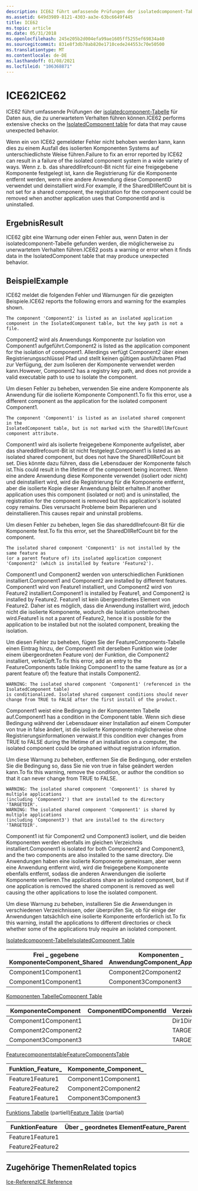 ```yaml
---
description: ICE62 führt umfassende Prüfungen der isolatedcomponent-Tabelle für Daten aus, die zu unerwartetem Verhalten führen können.
ms.assetid: 649d3989-8121-4303-aa3e-63bc6649f445
title: ICE62
ms.topic: article
ms.date: 05/31/2018
ms.openlocfilehash: 245e205b2d004efa99ae1605ff5255ef69834a40
ms.sourcegitcommit: 831e8f3db78ab820e1710cede244553c70e50500
ms.translationtype: MT
ms.contentlocale: de-DE
ms.lasthandoff: 01/08/2021
ms.locfileid: "106368871"
---
```

# <a name="ice62"></a><span data-ttu-id="2c08c-103">ICE62</span><span class="sxs-lookup"><span data-stu-id="2c08c-103">ICE62</span></span>

<span data-ttu-id="2c08c-104">ICE62 führt umfassende Prüfungen der [isolatedcomponent-Tabelle](isolatedcomponent-table.md) für Daten aus, die zu unerwartetem Verhalten führen können.</span><span class="sxs-lookup"><span data-stu-id="2c08c-104">ICE62 performs extensive checks on the [IsolatedComponent table](isolatedcomponent-table.md) for data that may cause unexpected behavior.</span></span>

<span data-ttu-id="2c08c-105">Wenn ein von ICE62 gemeldeter Fehler nicht behoben werden kann, kann dies zu einem Ausfall des isolierten Komponenten Systems auf unterschiedlichste Weise führen.</span><span class="sxs-lookup"><span data-stu-id="2c08c-105">Failure to fix an error reported by ICE62 can result in a failure of the isolated component system in a wide variety of ways.</span></span> <span data-ttu-id="2c08c-106">Wenn z. b. das shareddllrefcount-Bit nicht für eine freigegebene Komponente festgelegt ist, kann die Registrierung für die Komponente entfernt werden, wenn eine andere Anwendung diese ComponentID verwendet und deinstalliert wird.</span><span class="sxs-lookup"><span data-stu-id="2c08c-106">For example, if the SharedDllRefCount bit is not set for a shared component, the registration for the component could be removed when another application uses that ComponentId and is uninstalled.</span></span>

## <a name="result"></a><span data-ttu-id="2c08c-107">Ergebnis</span><span class="sxs-lookup"><span data-stu-id="2c08c-107">Result</span></span>

<span data-ttu-id="2c08c-108">ICE62 gibt eine Warnung oder einen Fehler aus, wenn Daten in der isolatedcomponent-Tabelle gefunden werden, die möglicherweise zu unerwartetem Verhalten führen.</span><span class="sxs-lookup"><span data-stu-id="2c08c-108">ICE62 posts a warning or error when it finds data in the IsolatedComponent table that may produce unexpected behavior.</span></span>

## <a name="example"></a><span data-ttu-id="2c08c-109">Beispiel</span><span class="sxs-lookup"><span data-stu-id="2c08c-109">Example</span></span>

<span data-ttu-id="2c08c-110">ICE62 meldet die folgenden Fehler und Warnungen für die gezeigten Beispiele.</span><span class="sxs-lookup"><span data-stu-id="2c08c-110">ICE62 reports the following errors and warning for the examples shown.</span></span>

``` syntax
The component 'Component2' is listed as an isolated application 
component in the IsolatedComponent table, but the key path is not a file.
```

<span data-ttu-id="2c08c-111">Component2 wird als Anwendungs Komponente zur Isolation von Component1 aufgeführt.</span><span class="sxs-lookup"><span data-stu-id="2c08c-111">Component2 is listed as the application component for the isolation of component1.</span></span> <span data-ttu-id="2c08c-112">Allerdings verfügt Component2 über einen Registrierungsschlüssel Pfad und stellt keinen gültigen ausführbaren Pfad zur Verfügung, der zum Isolieren der Komponente verwendet werden kann.</span><span class="sxs-lookup"><span data-stu-id="2c08c-112">However, Component2 has a registry key path, and does not provide a valid executable path to use to isolate the component.</span></span>

<span data-ttu-id="2c08c-113">Um diesen Fehler zu beheben, verwenden Sie eine andere Komponente als Anwendung für die isolierte Komponente Component1.</span><span class="sxs-lookup"><span data-stu-id="2c08c-113">To fix this error, use a different component as the application for the isolated component Component1.</span></span>

``` syntax
The component 'Component1' is listed as an isolated shared component in the 
IsolatedComponent table, but is not marked with the SharedDllRefCount component attribute.
```

<span data-ttu-id="2c08c-114">Component1 wird als isolierte freigegebene Komponente aufgelistet, aber das shareddllrefcount-Bit ist nicht festgelegt.</span><span class="sxs-lookup"><span data-stu-id="2c08c-114">Component1 is listed as an isolated shared component, but does not have the SharedDllRefCount bit set.</span></span> <span data-ttu-id="2c08c-115">Dies könnte dazu führen, dass die Lebensdauer der Komponente falsch ist.</span><span class="sxs-lookup"><span data-stu-id="2c08c-115">This could result in the lifetime of the component being incorrect.</span></span> <span data-ttu-id="2c08c-116">Wenn eine andere Anwendung diese Komponente verwendet (isoliert oder nicht) und deinstalliert wird, wird die Registrierung für die Komponente entfernt, aber die isolierte Kopie dieser Anwendung bleibt erhalten.</span><span class="sxs-lookup"><span data-stu-id="2c08c-116">If another application uses this component (isolated or not) and is uninstalled, the registration for the component is removed but this application's isolated copy remains.</span></span> <span data-ttu-id="2c08c-117">Dies verursacht Probleme beim Reparieren und deinstallieren.</span><span class="sxs-lookup"><span data-stu-id="2c08c-117">This causes repair and uninstall problems.</span></span>

<span data-ttu-id="2c08c-118">Um diesen Fehler zu beheben, legen Sie das shareddllrefcount-Bit für die Komponente fest.</span><span class="sxs-lookup"><span data-stu-id="2c08c-118">To fix this error, set the SharedDllRefCount bit for the component.</span></span>

``` syntax
The isolated shared component 'Component1' is not installed by the same feature as 
(or a parent feature of) its isolated application component 'Component2' (which is installed by feature 'Feature2').
```

<span data-ttu-id="2c08c-119">Component1 und Component2 werden von unterschiedlichen Funktionen installiert.</span><span class="sxs-lookup"><span data-stu-id="2c08c-119">Component1 and Component2 are installed by different features.</span></span> <span data-ttu-id="2c08c-120">Component1 wird von Feature1 installiert, und Component2 wird von Feature2 installiert.</span><span class="sxs-lookup"><span data-stu-id="2c08c-120">Component1 is installed by Feature1, and Component2 is installed by Feature2.</span></span> <span data-ttu-id="2c08c-121">Feature1 ist kein übergeordnetes Element von Feature2. Daher ist es möglich, dass die Anwendung installiert wird, jedoch nicht die isolierte Komponente, wodurch die Isolation unterbrochen wird.</span><span class="sxs-lookup"><span data-stu-id="2c08c-121">Feature1 is not a parent of Feature2, hence it is possible for the application to be installed but not the isolated component, breaking the isolation.</span></span>

<span data-ttu-id="2c08c-122">Um diesen Fehler zu beheben, fügen Sie der FeatureComponents-Tabelle einen Eintrag hinzu, der Component1 mit derselben Funktion wie (oder einem übergeordneten Feature von) der Funktion, die Component2 installiert, verknüpft.</span><span class="sxs-lookup"><span data-stu-id="2c08c-122">To fix this error, add an entry to the FeatureComponents table linking Component1 to the same feature as (or a parent feature of) the feature that installs Component2.</span></span>

``` syntax
WARNING: The isolated shared component 'Component1' (referenced in the IsolatedComponent table) 
is conditionalized. Isolated shared component conditions should never change from TRUE to FALSE after the first install of the product.
```

<span data-ttu-id="2c08c-123">Component1 weist eine Bedingung in der Komponenten Tabelle auf.</span><span class="sxs-lookup"><span data-stu-id="2c08c-123">Component1 has a condition in the Component table.</span></span> <span data-ttu-id="2c08c-124">Wenn sich diese Bedingung während der Lebensdauer einer Installation auf einem Computer von true in false ändert, ist die isolierte Komponente möglicherweise ohne Registrierungsinformationen verwaist.</span><span class="sxs-lookup"><span data-stu-id="2c08c-124">If this condition ever changes from TRUE to FALSE during the lifetime of an installation on a computer, the isolated component could be orphaned without registration information.</span></span>

<span data-ttu-id="2c08c-125">Um diese Warnung zu beheben, entfernen Sie die Bedingung, oder erstellen Sie die Bedingung so, dass Sie nie von true in false geändert werden kann.</span><span class="sxs-lookup"><span data-stu-id="2c08c-125">To fix this warning, remove the condition, or author the condition so that it can never change from TRUE to FALSE.</span></span>

``` syntax
WARNING: The isolated shared component 'Component1' is shared by multiple applications 
(including 'Component2') that are installed to the directory 'TARGETDIR'.
WARNING: The isolated shared component 'Component1' is shared by multiple applications 
(including 'Component3') that are installed to the directory 'TARGETDIR'.
```

<span data-ttu-id="2c08c-126">Component1 ist für Component2 und Component3 isoliert, und die beiden Komponenten werden ebenfalls im gleichen Verzeichnis installiert.</span><span class="sxs-lookup"><span data-stu-id="2c08c-126">Component1 is isolated for both Component2 and Component3, and the two components are also installed to the same directory.</span></span> <span data-ttu-id="2c08c-127">Die Anwendungen haben eine isolierte Komponente gemeinsam, aber wenn eine Anwendung entfernt wird, wird die freigegebene Komponente ebenfalls entfernt, sodass die anderen Anwendungen die isolierte Komponente verlieren.</span><span class="sxs-lookup"><span data-stu-id="2c08c-127">The applications share an isolated component, but if one application is removed the shared component is removed as well causing the other applications to lose the isolated component.</span></span>

<span data-ttu-id="2c08c-128">Um diese Warnung zu beheben, installieren Sie die Anwendungen in verschiedenen Verzeichnissen, oder überprüfen Sie, ob für einige der Anwendungen tatsächlich eine isolierte Komponente erforderlich ist.</span><span class="sxs-lookup"><span data-stu-id="2c08c-128">To fix this warning, install the applications to different directories or check whether some of the applications truly require an isolated component.</span></span>

[<span data-ttu-id="2c08c-129">Isolatedcomponent-Tabelle</span><span class="sxs-lookup"><span data-stu-id="2c08c-129">IsolatedComponent Table</span></span>](isolatedcomponent-table.md)



| <span data-ttu-id="2c08c-130">Frei \_ gegebene Komponente</span><span class="sxs-lookup"><span data-stu-id="2c08c-130">Component\_Shared</span></span> | <span data-ttu-id="2c08c-131">Komponenten \_ Anwendung</span><span class="sxs-lookup"><span data-stu-id="2c08c-131">Component\_Application</span></span> |
|-------------------|------------------------|
| <span data-ttu-id="2c08c-132">Component1</span><span class="sxs-lookup"><span data-stu-id="2c08c-132">Component1</span></span>        | <span data-ttu-id="2c08c-133">Component2</span><span class="sxs-lookup"><span data-stu-id="2c08c-133">Component2</span></span>             |
| <span data-ttu-id="2c08c-134">Component1</span><span class="sxs-lookup"><span data-stu-id="2c08c-134">Component1</span></span>        | <span data-ttu-id="2c08c-135">Component3</span><span class="sxs-lookup"><span data-stu-id="2c08c-135">Component3</span></span>             |



 

[<span data-ttu-id="2c08c-136">Komponenten Tabelle</span><span class="sxs-lookup"><span data-stu-id="2c08c-136">Component Table</span></span>](component-table.md)



| <span data-ttu-id="2c08c-137">Komponente</span><span class="sxs-lookup"><span data-stu-id="2c08c-137">Component</span></span>  | <span data-ttu-id="2c08c-138">ComponentID</span><span class="sxs-lookup"><span data-stu-id="2c08c-138">ComponentId</span></span> | <span data-ttu-id="2c08c-139">Verzeichnis\_</span><span class="sxs-lookup"><span data-stu-id="2c08c-139">Directory\_</span></span> | <span data-ttu-id="2c08c-140">Attribute</span><span class="sxs-lookup"><span data-stu-id="2c08c-140">Attributes</span></span> | <span data-ttu-id="2c08c-141">Bedingung</span><span class="sxs-lookup"><span data-stu-id="2c08c-141">Condition</span></span>   | <span data-ttu-id="2c08c-142">KEYPATH</span><span class="sxs-lookup"><span data-stu-id="2c08c-142">KeyPath</span></span>   |
|------------|-------------|-------------|------------|-------------|-----------|
| <span data-ttu-id="2c08c-143">Component1</span><span class="sxs-lookup"><span data-stu-id="2c08c-143">Component1</span></span> |             | <span data-ttu-id="2c08c-144">Dir1</span><span class="sxs-lookup"><span data-stu-id="2c08c-144">Dir1</span></span>        | <span data-ttu-id="2c08c-145">0</span><span class="sxs-lookup"><span data-stu-id="2c08c-145">0</span></span>          | <span data-ttu-id="2c08c-146">MyCondition</span><span class="sxs-lookup"><span data-stu-id="2c08c-146">MYCONDITION</span></span> | <span data-ttu-id="2c08c-147">Datei1</span><span class="sxs-lookup"><span data-stu-id="2c08c-147">File1</span></span>     |
| <span data-ttu-id="2c08c-148">Component2</span><span class="sxs-lookup"><span data-stu-id="2c08c-148">Component2</span></span> |             | <span data-ttu-id="2c08c-149">TARGETDIR</span><span class="sxs-lookup"><span data-stu-id="2c08c-149">TARGETDIR</span></span>   | <span data-ttu-id="2c08c-150">4</span><span class="sxs-lookup"><span data-stu-id="2c08c-150">4</span></span>          |             | <span data-ttu-id="2c08c-151">Registry2</span><span class="sxs-lookup"><span data-stu-id="2c08c-151">Registry2</span></span> |
| <span data-ttu-id="2c08c-152">Component3</span><span class="sxs-lookup"><span data-stu-id="2c08c-152">Component3</span></span> |             | <span data-ttu-id="2c08c-153">TARGETDIR</span><span class="sxs-lookup"><span data-stu-id="2c08c-153">TARGETDIR</span></span>   | <span data-ttu-id="2c08c-154">0</span><span class="sxs-lookup"><span data-stu-id="2c08c-154">0</span></span>          |             | <span data-ttu-id="2c08c-155">Datei3</span><span class="sxs-lookup"><span data-stu-id="2c08c-155">File3</span></span>     |



 

[<span data-ttu-id="2c08c-156">Featurecomponentstable</span><span class="sxs-lookup"><span data-stu-id="2c08c-156">FeatureComponentsTable</span></span>](featurecomponents-table.md)



| <span data-ttu-id="2c08c-157">Funktion\_</span><span class="sxs-lookup"><span data-stu-id="2c08c-157">Feature\_</span></span> | <span data-ttu-id="2c08c-158">Komponente\_</span><span class="sxs-lookup"><span data-stu-id="2c08c-158">Component\_</span></span> |
|-----------|-------------|
| <span data-ttu-id="2c08c-159">Feature1</span><span class="sxs-lookup"><span data-stu-id="2c08c-159">Feature1</span></span>  | <span data-ttu-id="2c08c-160">Component1</span><span class="sxs-lookup"><span data-stu-id="2c08c-160">Component1</span></span>  |
| <span data-ttu-id="2c08c-161">Feature2</span><span class="sxs-lookup"><span data-stu-id="2c08c-161">Feature2</span></span>  | <span data-ttu-id="2c08c-162">Component2</span><span class="sxs-lookup"><span data-stu-id="2c08c-162">Component2</span></span>  |
| <span data-ttu-id="2c08c-163">Feature1</span><span class="sxs-lookup"><span data-stu-id="2c08c-163">Feature1</span></span>  | <span data-ttu-id="2c08c-164">Component3</span><span class="sxs-lookup"><span data-stu-id="2c08c-164">Component3</span></span>  |



 

<span data-ttu-id="2c08c-165">[Funktions Tabelle](feature-table.md) (partiell)</span><span class="sxs-lookup"><span data-stu-id="2c08c-165">[Feature Table](feature-table.md) (partial)</span></span>



| <span data-ttu-id="2c08c-166">Funktion</span><span class="sxs-lookup"><span data-stu-id="2c08c-166">Feature</span></span>  | <span data-ttu-id="2c08c-167">Über \_ geordnetes Element</span><span class="sxs-lookup"><span data-stu-id="2c08c-167">Feature\_Parent</span></span> |
|----------|-----------------|
| <span data-ttu-id="2c08c-168">Feature1</span><span class="sxs-lookup"><span data-stu-id="2c08c-168">Feature1</span></span> |                 |
| <span data-ttu-id="2c08c-169">Feature2</span><span class="sxs-lookup"><span data-stu-id="2c08c-169">Feature2</span></span> |                 |



 

## <a name="related-topics"></a><span data-ttu-id="2c08c-170">Zugehörige Themen</span><span class="sxs-lookup"><span data-stu-id="2c08c-170">Related topics</span></span>

<dl> <dt>

[<span data-ttu-id="2c08c-171">Ice-Referenz</span><span class="sxs-lookup"><span data-stu-id="2c08c-171">ICE Reference</span></span>](ice-reference.md)
</dt> </dl>

 

 



